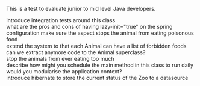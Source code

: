 This is a test to evaluate junior to mid level Java developers.

introduce integration tests around this class                                    
what are the pros and cons of having lazy-init="true" on the spring configuration
make sure the aspect stops the animal from eating poisonous food                 
extend the system to that each Animal can have a list of forbidden foods         
can we extract anymore code to the Animal superclass?                            
stop the animals from ever eating too much                                       
describe how might you schedule the main method in this class to run daily       
would you modularise the application context?                                    
introduce hibernate to store the current status of the Zoo to a datasource
